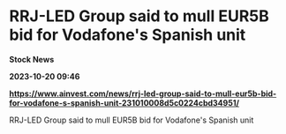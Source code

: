 # RRJ-LED Group said to mull EUR5B bid for Vodafone's Spanish unit
**Stock News**

**2023-10-20 09:46**

**https://www.ainvest.com/news/rrj-led-group-said-to-mull-eur5b-bid-for-vodafone-s-spanish-unit-231010008d5c0224cbd34951/**

RRJ-LED Group said to mull EUR5B bid for Vodafone's Spanish unit